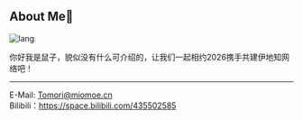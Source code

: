 ## About Me🙂

![lang](https://github-readme-stats.vercel.app/api/top-langs/?username=ShuShuicu&layout=compact&bg_color=30,e96443,904e95&title_color=fff&text_color=fff)  

你好我是鼠子，貌似没有什么可介绍的，让我们一起相约2026携手共建伊地知网络吧！

---

E-Mail: Tomori@miomoe.cn  
Bilibili：https://space.bilibili.com/435502585
